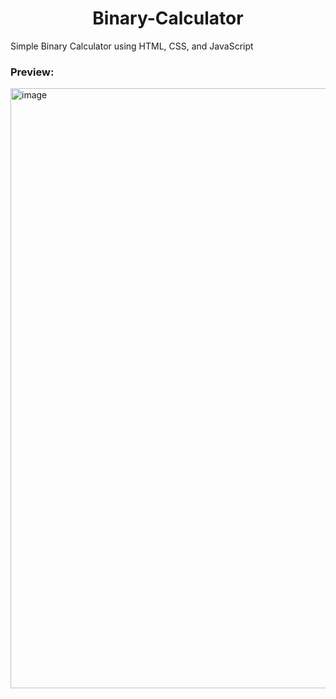 <h1 align='center'>Binary-Calculator</h1>

Simple Binary Calculator using HTML, CSS, and JavaScript  
### Preview:
<img width="960" alt="image" src="https://user-images.githubusercontent.com/80390490/196110622-f2a23ecf-ee93-40dd-824a-6fe1969aa2ea.png">


 
